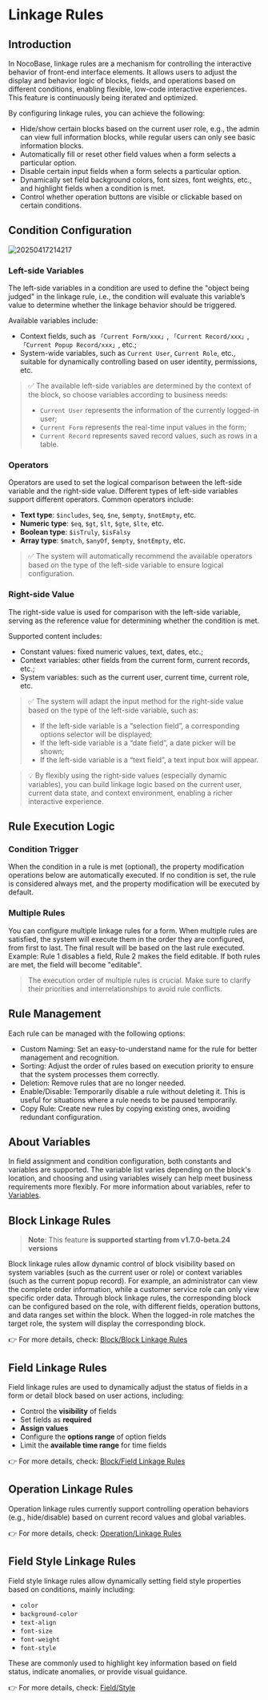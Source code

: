 # Linkage Rules

## Introduction

In NocoBase, linkage rules are a mechanism for controlling the interactive behavior of front-end interface elements. It allows users to adjust the display and behavior logic of blocks, fields, and operations based on different conditions, enabling flexible, low-code interactive experiences. This feature is continuously being iterated and optimized.

By configuring linkage rules, you can achieve the following:

- Hide/show certain blocks based on the current user role, e.g., the admin can view full information blocks, while regular users can only see basic information blocks.
- Automatically fill or reset other field values when a form selects a particular option.
- Disable certain input fields when a form selects a particular option.
- Dynamically set field background colors, font sizes, font weights, etc., and highlight fields when a condition is met.
- Control whether operation buttons are visible or clickable based on certain conditions.

## Condition Configuration

![20250417214217](https://static-docs.nocobase.com/20250417214217.png)

### Left-side Variables

The left-side variables in a condition are used to define the "object being judged" in the linkage rule, i.e., the condition will evaluate this variable’s value to determine whether the linkage behavior should be triggered.

Available variables include:

- Context fields, such as `「Current Form/xxx」`, `「Current Record/xxx」`, `「Current Popup Record/xxx」`, etc.;
- System-wide variables, such as `Current User`, `Current Role`, etc., suitable for dynamically controlling based on user identity, permissions, etc.

> ✅ The available left-side variables are determined by the context of the block, so choose variables according to business needs:
> 
> - `Current User` represents the information of the currently logged-in user;
> - `Current Form` represents the real-time input values in the form;
> - `Current Record` represents saved record values, such as rows in a table.

### Operators

Operators are used to set the logical comparison between the left-side variable and the right-side value. Different types of left-side variables support different operators. Common operators include:

- **Text type**: `$includes`, `$eq`, `$ne`, `$empty`, `$notEmpty`, etc.
- **Numeric type**: `$eq`, `$gt`, `$lt`, `$gte`, `$lte`, etc.
- **Boolean type**: `$isTruly`, `$isFalsy`
- **Array type**: `$match`, `$anyOf`, `$empty`, `$notEmpty`, etc.

> ✅ The system will automatically recommend the available operators based on the type of the left-side variable to ensure logical configuration.

### Right-side Value

The right-side value is used for comparison with the left-side variable, serving as the reference value for determining whether the condition is met.

Supported content includes:

- Constant values: fixed numeric values, text, dates, etc.;
- Context variables: other fields from the current form, current records, etc.;
- System variables: such as the current user, current time, current role, etc.

> ✅ The system will adapt the input method for the right-side value based on the type of the left-side variable, such as:
> 
> - If the left-side variable is a “selection field”, a corresponding options selector will be displayed;
> - If the left-side variable is a “date field”, a date picker will be shown;
> - If the left-side variable is a “text field”, a text input box will appear.

> 💡 By flexibly using the right-side values (especially dynamic variables), you can build linkage logic based on the current user, current data state, and context environment, enabling a richer interactive experience.

## Rule Execution Logic

### Condition Trigger

When the condition in a rule is met (optional), the property modification operations below are automatically executed. If no condition is set, the rule is considered always met, and the property modification will be executed by default.

### Multiple Rules

You can configure multiple linkage rules for a form. When multiple rules are satisfied, the system will execute them in the order they are configured, from first to last. The final result will be based on the last rule executed.
Example: Rule 1 disables a field, Rule 2 makes the field editable. If both rules are met, the field will become "editable".

> The execution order of multiple rules is crucial. Make sure to clarify their priorities and interrelationships to avoid rule conflicts.

## Rule Management

Each rule can be managed with the following options:

- Custom Naming: Set an easy-to-understand name for the rule for better management and recognition.
- Sorting: Adjust the order of rules based on execution priority to ensure that the system processes them correctly.
- Deletion: Remove rules that are no longer needed.
- Enable/Disable: Temporarily disable a rule without deleting it. This is useful for situations where a rule needs to be paused temporarily.
- Copy Rule: Create new rules by copying existing ones, avoiding redundant configuration.

## About Variables

In field assignment and condition configuration, both constants and variables are supported. The variable list varies depending on the block's location, and choosing and using variables wisely can help meet business requirements more flexibly. For more information about variables, refer to [Variables](/handbook/ui/variables).

## Block Linkage Rules 

> **Note**: This feature **is supported starting from v1.7.0-beta.24 versions**

Block linkage rules allow dynamic control of block visibility based on system variables (such as the current user or role) or context variables (such as the current popup record). For example, an administrator can view the complete order information, while a customer service role can only view specific order data. Through block linkage rules, the corresponding block can be configured based on the role, with different fields, operation buttons, and data ranges set within the block. When the logged-in role matches the target role, the system will display the corresponding block.

👉 For more details, check: [Block/Block Linkage Rules](/handbook/ui/blocks/block-settings/block-linkage-rule)

## Field Linkage Rules

Field linkage rules are used to dynamically adjust the status of fields in a form or detail block based on user actions, including:

- Control the **visibility** of fields
- Set fields as **required**
- **Assign values**
- Configure the **options range** of option fields
- Limit the **available time range** for time fields

👉 For more details, check: [Block/Field Linkage Rules](/handbook/ui/blocks/block-settings/field-linkage-rule)

## Operation Linkage Rules

Operation linkage rules currently support controlling operation behaviors (e.g., hide/disable) based on current record values and global variables.

👉 For more details, check: [Operation/Linkage Rules](/handbook/ui/actions/action-settings/linkage-rule)

## Field Style Linkage Rules

Field style linkage rules allow dynamically setting field style properties based on conditions, mainly including:

- `color`
- `background-color`
- `text-align`
- `font-size`
- `font-weight`
- `font-style`

These are commonly used to highlight key information based on field status, indicate anomalies, or provide visual guidance.

👉 For more details, check: [Field/Style](/handbook/ui/fields/field-settings/style)

